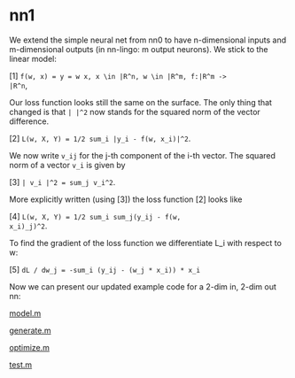 # nn1

We extend the simple neural net from nn0 to have n-dimensional inputs and m-dimensional outputs (in nn-lingo: m output neurons). We stick to the linear model:

[1] <code>f(w, x) = y = w x, x \in |R^n, w \in |R^m, f:|R^m -> |R^n</code>,

Our loss function looks still the same on the surface. The only thing that changed is that <code>|  |^2</code> now stands for the squared norm of the vector difference.

[2] <code>L(w, X, Y) = 1/2 sum_i |y_i - f(w, x_i)|^2</code>.

We now write <code>v_ij</code> for the j-th component of the i-th vector. The squared norm of a vector <code>v_i</code> is given by

[3] <code>| v_i |^2 = sum_j v_i^2</code>.

More explicitly written (using [3]) the loss function [2] looks like

[4] <code>L(w, X, Y) = 1/2 sum_i sum_j(y_ij - f(w, x_i)_j)^2</code>.

To find the gradient of the loss function we differentiate L_i with respect to w:

[5] <code>dL / dw_j = -sum_i (y_ij - (w_j * x_i)) * x_i</code>

Now we can present our updated example code for a 2-dim in, 2-dim out nn:

[model.m](model.m) 

[generate.m](generate.m) 

[optimize.m](optimize.m)

[test.m](test.m)
